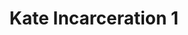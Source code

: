 ---
title: Kate Incarceration 1
categories: ['incarceration']
contributors: phill and kate
excerpt:
image: kate-incarceration-web.jpg
featured: false
---